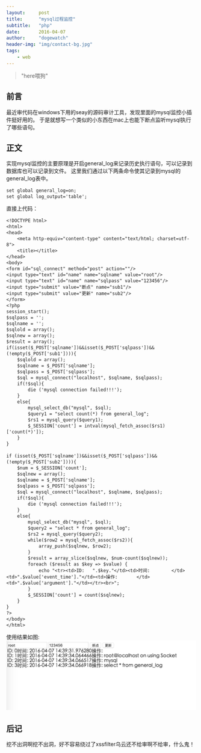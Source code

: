 ```yaml
---
layout:     post
title:      "mysql过程监控"
subtitle:   "php"
date:       2016-04-07
author:     "dogewatch"
header-img: "img/contact-bg.jpg"
tags:
    - web
---
```


> "here喂狗"

## 前言

最近审代码在windows下用的seay的源码审计工具，发现里面的mysql监控小插件挺好用的。
于是就想写一个类似的小东西在mac上也能下断点监听mysql执行了哪些语句。

## 正文

实现mysql监控的主要原理是开启general_log来记录历史执行语句，可以记录到数据库也可以记录到文件。
这里我们通过以下两条命令使其记录到mysql的general_log表中。

```
set global general_log=on;
set global log_output='table';
```

直接上代码：

```php+HTML
<!DOCTYPE html>
<html>
<head>
	<meta http-equiv="content-type" content="text/html; charset=utf-8">
	<title></title>
</head>
<body>
<form id="sql_connect" method="post" action=""/>
<input type="text" id="name" name="sqlname" value="root"/>
<input type="text" id="name" name="sqlpass" value="123456"/>
<input type="submit" value="断点" name="sub1"/>
<input type="submit" value="更新" name="sub2"/>
</form>
<?php
session_start();
$sqlpass = '';
$sqlname = '';
$sqlold = array();
$sqlnew = array();
$result = array();
if(isset($_POST['sqlname'])&&isset($_POST['sqlpass'])&&(!empty($_POST['sub1']))){
	$sqlold = array();
	$sqlname = $_POST['sqlname'];
	$sqlpass = $_POST['sqlpass'];
	$sql = mysql_connect("localhost", $sqlname, $sqlpass);
	if(!$sql){
		die ('mysql connection failed!!!');
	}
	else{
		mysql_select_db("mysql", $sql);
		$query1 = "select count(*) from general_log";
		$rs1 = mysql_query($query1);
		$_SESSION['count'] = intval(mysql_fetch_assoc($rs1)['count(*)']);
	}
}

if (isset($_POST['sqlname'])&&isset($_POST['sqlpass'])&&(!empty($_POST['sub2']))){
	$num = $_SESSION['count'];
	$sqlnew = array();
	$sqlname = $_POST['sqlname'];
	$sqlpass = $_POST['sqlpass'];
	$sql = mysql_connect("localhost", $sqlname, $sqlpass);
	if(!$sql){
		die ('mysql connection failed!!!');
	}
	else{
		mysql_select_db("mysql", $sql);
		$query2 = "select * from general_log";
		$rs2 = mysql_query($query2);
		while($row2 = mysql_fetch_assoc($rs2)){
			array_push($sqlnew, $row2);
		}
		$result = array_slice($sqlnew, $num-count($sqlnew));
		foreach ($result as $key => $value) {
			echo "<tr><td>ID:	".$key."</td><td>时间:		</td><td>".$value['event_time']."</td><td>操作:		</td><td>".$value['argument']."</td></tr><br>";
		}
		$_SESSION['count'] = count($sqlnew);
	}
}
?>
</body>
</html>
```

使用结果如图:
![img](/img/post/mysql-monitor.png)

## 后记

挖不出洞啊挖不出洞，好不容易绕过了xssfilter乌云还不给审啊不给审，什么鬼！
